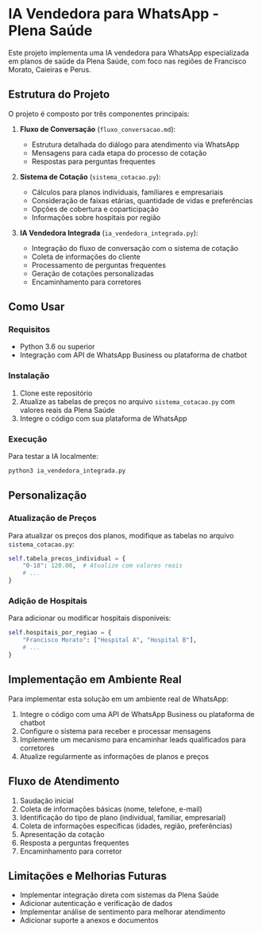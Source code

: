 # IA Vendedora para WhatsApp - Plena Saúde

Este projeto implementa uma IA vendedora para WhatsApp especializada em planos de saúde da Plena Saúde, com foco nas regiões de Francisco Morato, Caieiras e Perus.

## Estrutura do Projeto

O projeto é composto por três componentes principais:

1. **Fluxo de Conversação** (`fluxo_conversacao.md`):
   - Estrutura detalhada do diálogo para atendimento via WhatsApp
   - Mensagens para cada etapa do processo de cotação
   - Respostas para perguntas frequentes

2. **Sistema de Cotação** (`sistema_cotacao.py`):
   - Cálculos para planos individuais, familiares e empresariais
   - Consideração de faixas etárias, quantidade de vidas e preferências
   - Opções de cobertura e coparticipação
   - Informações sobre hospitais por região

3. **IA Vendedora Integrada** (`ia_vendedora_integrada.py`):
   - Integração do fluxo de conversação com o sistema de cotação
   - Coleta de informações do cliente
   - Processamento de perguntas frequentes
   - Geração de cotações personalizadas
   - Encaminhamento para corretores

## Como Usar

### Requisitos

- Python 3.6 ou superior
- Integração com API de WhatsApp Business ou plataforma de chatbot

### Instalação

1. Clone este repositório
2. Atualize as tabelas de preços no arquivo `sistema_cotacao.py` com valores reais da Plena Saúde
3. Integre o código com sua plataforma de WhatsApp

### Execução

Para testar a IA localmente:

```bash
python3 ia_vendedora_integrada.py
```

## Personalização

### Atualização de Preços

Para atualizar os preços dos planos, modifique as tabelas no arquivo `sistema_cotacao.py`:

```python
self.tabela_precos_individual = {
    "0-18": 120.00,  # Atualize com valores reais
    # ...
}
```

### Adição de Hospitais

Para adicionar ou modificar hospitais disponíveis:

```python
self.hospitais_por_regiao = {
    "Francisco Morato": ["Hospital A", "Hospital B"],
    # ...
}
```

## Implementação em Ambiente Real

Para implementar esta solução em um ambiente real de WhatsApp:

1. Integre o código com uma API de WhatsApp Business ou plataforma de chatbot
2. Configure o sistema para receber e processar mensagens
3. Implemente um mecanismo para encaminhar leads qualificados para corretores
4. Atualize regularmente as informações de planos e preços

## Fluxo de Atendimento

1. Saudação inicial
2. Coleta de informações básicas (nome, telefone, e-mail)
3. Identificação do tipo de plano (individual, familiar, empresarial)
4. Coleta de informações específicas (idades, região, preferências)
5. Apresentação da cotação
6. Resposta a perguntas frequentes
7. Encaminhamento para corretor

## Limitações e Melhorias Futuras

- Implementar integração direta com sistemas da Plena Saúde
- Adicionar autenticação e verificação de dados
- Implementar análise de sentimento para melhorar atendimento
- Adicionar suporte a anexos e documentos
